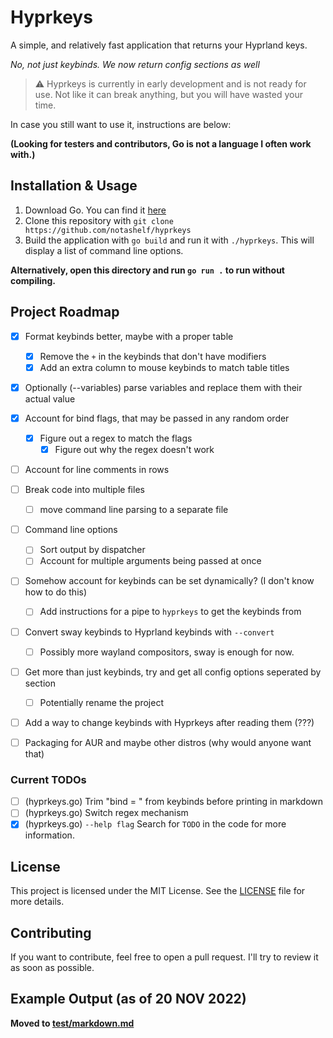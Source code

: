 # Hyprkeys

A simple, and relatively fast application that returns your Hyprland keys.

*No, not just keybinds. We now return config sections as well*


> ⚠️ Hyprkeys is currently in early development and is not ready for use. Not like it can
break anything, but you will have wasted your time.

In case you still want to use it, instructions are below:

**(Looking for testers and contributors, Go is not a language I often work with.)**

## Installation & Usage

1. Download Go. You can find it [here](https://golang.org/dl/)
2. Clone this repository with `git clone https://github.com/notashelf/hyprkeys`
3. Build the application with `go build` and run it with `./hyprkeys`. This will display a list of command line options.

**Alternatively, open this directory and run `go run .` to run without compiling.**

## Project Roadmap

- [x] Format keybinds better, maybe with a proper table
  - [x]  Remove the `+` in the keybinds that don't have modifiers
  - [x]  Add an extra column to mouse keybinds to match table titles
- [x] Optionally (--variables) parse variables and replace them with their actual value
- [x] Account for bind flags, that may be passed in any random order
  - [x] Figure out a regex to match the flags
    - [x] Figure out why the regex doesn't work
- [ ] Account for line comments in rows
- [ ] Break code into multiple files
    - [ ] move command line parsing to a separate file
- [ ] Command line options
  - [ ] Sort output by dispatcher
  - [ ] Account for multiple arguments being passed at once
- [ ] Somehow account for keybinds can be set dynamically? (I don't know how to do this)
  - [ ] Add instructions for a pipe to `hyprkeys` to get the keybinds from
- [ ] Convert sway keybinds to Hyprland keybinds with `--convert`
  - [ ] Possibly more wayland compositors, sway is enough for now.
- [ ] Get more than just keybinds, try and get all config options seperated by section
  - [ ] Potentially rename the project
- [ ] Add a way to change keybinds with Hyprkeys after reading them (???)
- [ ] Packaging for AUR and maybe other distros (why would anyone want that)


### Current TODOs

- [ ] (hyprkeys.go) Trim "bind = " from keybinds before printing in markdown
- [ ] (hyprkeys.go) Switch regex mechanism
- [x] (hyprkeys.go) `--help flag`
Search for `TODO` in the code for more information.

## License

This project is licensed under the MIT License. See the [LICENSE](LICENSE) file for more details.

## Contributing

If you want to contribute, feel free to open a pull request. I'll try to review it as soon as possible.

## Example Output (as of 20 NOV 2022)

**Moved to [test/markdown.md](test/markdown.md)**
